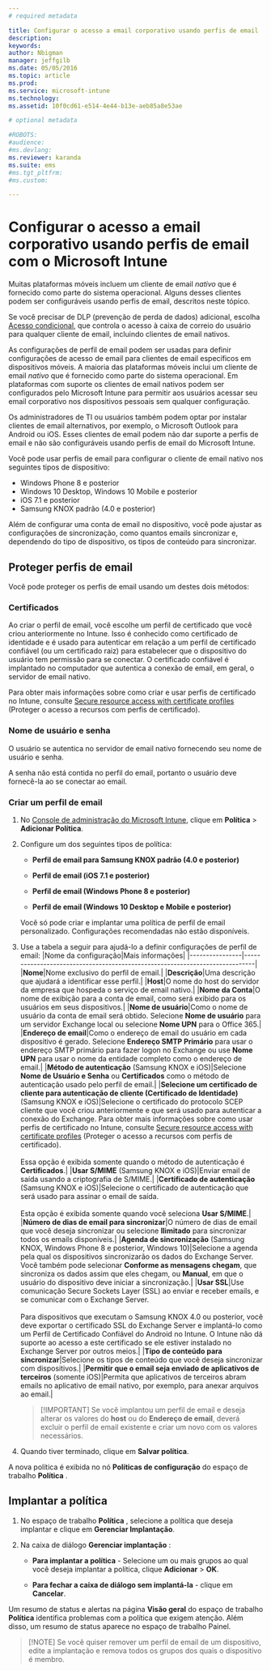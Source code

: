 ```yaml
---
# required metadata

title: Configurar o acesso a email corporativo usando perfis de email | Microsoft Intune
description:
keywords:
author: Nbigman
manager: jeffgilb
ms.date: 05/05/2016
ms.topic: article
ms.prod:
ms.service: microsoft-intune
ms.technology:
ms.assetid: 10f0cd61-e514-4e44-b13e-aeb85a8e53ae

# optional metadata

#ROBOTS:
#audience:
#ms.devlang:
ms.reviewer: karanda
ms.suite: ems
#ms.tgt_pltfrm:
#ms.custom:

---
```


# Configurar o acesso a email corporativo usando perfis de email com o Microsoft Intune
Muitas plataformas móveis incluem um cliente de email *nativo* que é fornecido como parte do sistema operacional.  Alguns desses clientes podem ser configuráveis usando perfis de email, descritos neste tópico.

Se você precisar de DLP (prevenção de perda de dados) adicional, escolha [Acesso condicional](restrict-access-to-email-and-o365-services-with-microsoft-intune.md), que controla o acesso à caixa de correio do usuário para qualquer cliente de email, incluindo clientes de email nativos.

As configurações de perfil de email podem ser usadas para definir configurações de acesso de email para clientes de email específicos em dispositivos móveis.   A maioria das plataformas móveis inclui um cliente de email *nativo* que é fornecido como parte do sistema operacional.  Em plataformas com suporte os clientes de email nativos podem ser configurados pelo Microsoft Intune para permitir aos usuários acessar seu email corporativo nos dispositivos pessoais sem qualquer configuração.  

Os administradores de TI ou usuários também podem optar por instalar clientes de email alternativos, por exemplo, o Microsoft Outlook para Android ou iOS.  Esses clientes de email podem não dar suporte a perfis de email e não são configuráveis usando perfis de email do Microsoft Intune.  

Você pode usar perfis de email para configurar o cliente de email nativo nos seguintes tipos de dispositivo:
-   Windows Phone 8 e posterior
-   Windows 10 Desktop, Windows 10 Mobile e posterior
-   iOS 7.1 e posterior
-   Samsung KNOX padrão (4.0 e posterior)


Além de configurar uma conta de email no dispositivo, você pode ajustar as configurações de sincronização, como quantos emails sincronizar e, dependendo do tipo de dispositivo, os tipos de conteúdo para sincronizar.

## Proteger perfis de email
Você pode proteger os perfis de email usando um destes dois métodos:

### Certificados
Ao criar o perfil de email, você escolhe um perfil de certificado que você criou anteriormente no Intune. Isso é conhecido como certificado de identidade e é usado para autenticar em relação a um perfil de certificado confiável (ou um certificado raiz) para estabelecer que o dispositivo do usuário tem permissão para se conectar. O certificado confiável é implantado no computador que autentica a conexão de email, em geral, o servidor de email nativo.

Para obter mais informações sobre como criar e usar perfis de certificado no Intune, consulte [Secure resource access with certificate profiles](secure-resource-access-with-certificate-profiles.md) (Proteger o acesso a recursos com perfis de certificado).

### Nome de usuário e senha
O usuário se autentica no servidor de email nativo fornecendo seu nome de usuário e senha.

A senha não está contida no perfil do email, portanto o usuário deve fornecê-la ao se conectar ao email.

### Criar um perfil de email

1.  No [Console de administração do Microsoft Intune](https://manage.microsoft.com), clique em **Política** &gt; **Adicionar Política**.

2.  Configure um dos seguintes tipos de política:

    -   **Perfil de email para Samsung KNOX padrão (4.0 e posterior)**

    -   **Perfil de email (iOS 7.1 e posterior)**

    -   **Perfil de email (Windows Phone 8 e posterior)**

    -   **Perfil de email (Windows 10 Desktop e Mobile e posterior)**

    Você só pode criar e implantar uma política de perfil de email personalizado. Configurações recomendadas não estão disponíveis.

3.  Use a tabela a seguir para ajudá-lo a definir configurações de perfil de email:
    |Nome da configuração|Mais informações|
    |----------------|-----------------------------------------------------------------------------|
    |**Nome**|Nome exclusivo do perfil de email.|
    |**Descrição**|Uma descrição que ajudará a identificar esse perfil.|
    |**Host**|O nome do host do servidor da empresa que hospeda o serviço de email nativo.|
    |**Nome da Conta**|O nome de exibição para a conta de email, como será exibido para os usuários em seus dispositivos.|
    |**Nome de usuário**|Como o nome de usuário da conta de email será obtido. Selecione **Nome de usuário** para um servidor Exchange local ou selecione **Nome UPN** para o Office 365.|
    |**Endereço de email**|Como o endereço de email do usuário em cada dispositivo é gerado. Selecione **Endereço SMTP Primário** para usar o endereço SMTP primário para fazer logon no Exchange ou use **Nome UPN** para usar o nome da entidade completo como o endereço de email.|
    |**Método de autenticação** (Samsung KNOX e iOS)|Selecione **Nome de Usuário e Senha** ou **Certificados** como o método de autenticação usado pelo perfil de email.|
    |**Selecione um certificado de cliente para autenticação de cliente (Certificado de Identidade)** (Samsung KNOX e iOS)|Selecione o certificado do protocolo SCEP cliente que você criou anteriormente e que será usado para autenticar a conexão do Exchange. Para obter mais informações sobre como usar perfis de certificado no Intune, consulte [Secure resource access with certificate profiles](secure-resource-access-with-certificate-profiles.md) (Proteger o acesso a recursos com perfis de certificado).<br /><br />Essa opção é exibida somente quando o método de autenticação é **Certificados**.|
    |**Usar S/MIME** (Samsung KNOX e iOS)|Enviar email de saída usando a criptografia de S/MIME.|
    |**Certificado de autenticação** (Samsung KNOX e iOS)|Selecione o certificado de autenticação que será usado para assinar o email de saída.<br /><br />Esta opção é exibida somente quando você seleciona **Usar S/MIME**.|
    |**Número de dias de email para sincronizar**|O número de dias de email que você deseja sincronizar ou selecione **Ilimitado** para sincronizar todos os emails disponíveis.|
    |**Agenda de sincronização** (Samsung KNOX, Windows Phone 8 e posterior, Windows 10)|Selecione a agenda pela qual os dispositivos sincronizarão os dados do Exchange Server. Você também pode selecionar **Conforme as mensagens chegam**, que sincroniza os dados assim que eles chegam, ou **Manual**, em que o usuário do dispositivo deve iniciar a sincronização.|
    |**Usar SSL**|Use comunicação Secure Sockets Layer (SSL) ao enviar e receber emails, e se comunicar com o Exchange Server.<br /><br />Para dispositivos que executam o Samsung KNOX 4.0 ou posterior, você deve exportar o certificado SSL do Exchange Server e implantá-lo como um Perfil de Certificado Confiável do Android no Intune. O Intune não dá suporte ao acesso a este certificado se ele estiver instalado no Exchange Server por outros meios.|
    |**Tipo de conteúdo para sincronizar**|Selecione os tipos de conteúdo que você deseja sincronizar com dispositivos.| 
    |**Permitir que o email seja enviado de aplicativos de terceiros** (somente iOS)|Permita que aplicativos de terceiros abram emails no aplicativo de email nativo, por exemplo, para anexar arquivos ao email.|

    > [!IMPORTANT] Se você implantou um perfil de email e deseja alterar os valores do **host** ou do **Endereço de email**, deverá excluir o perfil de email existente e criar um novo com os valores necessários.

4.  Quando tiver terminado, clique em **Salvar política**.

A nova política é exibida no nó **Políticas de configuração** do espaço de trabalho **Política** .

## Implantar a política

1.  No espaço de trabalho **Política** , selecione a política que deseja implantar e clique em **Gerenciar Implantação**.

2.  Na caixa de diálogo **Gerenciar implantação** :

    -   **Para implantar a política** - Selecione um ou mais grupos ao qual você deseja implantar a política, clique **Adicionar** &gt; **OK**.

    -   **Para fechar a caixa de diálogo sem implantá-la** - clique em **Cancelar**.

Um resumo de status e alertas na página **Visão geral** do espaço de trabalho **Política** identifica problemas com a política que exigem atenção. Além disso, um resumo de status aparece no espaço de trabalho Painel.

> [!NOTE] Se você quiser remover um perfil de email de um dispositivo, edite a implantação e remova todos os grupos dos quais o dispositivo é membro.




<!--HONumber=Jun16_HO1-->


